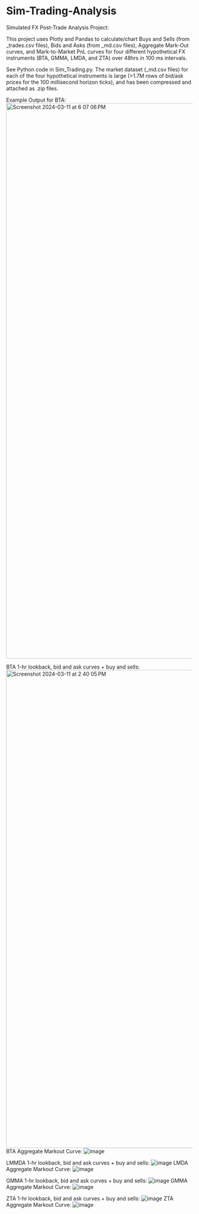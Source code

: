 # Sim-Trading-Analysis
Simulated FX Post-Trade Analysis Project:

This project uses Plotly and Pandas to calculate/chart Buys and Sells (from _trades.csv files), Bids and Asks (from _md.csv files), Aggregate Mark-Out curves, and Mark-to-Market PnL curves for four different hypothetical FX instruments (BTA, GMMA, LMDA, and ZTA) over 48hrs in 100 ms intervals.

See Python code in Sim_Trading.py. The market dataset (_md.csv files) for each of the four hypothetical instruments is large (>1.7M rows of bid/ask prices for the 100 millisecond horizon ticks), and has been compressed and attached as .zip files.

Example Output for BTA:
<img width="1494" alt="Screenshot 2024-03-11 at 6 07 06 PM" src="https://github.com/benjoergens/Sim-Trading-Analysis/assets/59835387/13393726-7ed5-4eec-94db-0a70b2d5fcfd">

BTA 1-hr lookback, bid and ask curves + buy and sells:
<img width="1286" alt="Screenshot 2024-03-11 at 2 40 05 PM" src="https://github.com/benjoergens/Sim-Trading-Analysis/assets/59835387/eb9fc09f-32fa-46ed-8c6a-307d5cdbee5f">
BTA Aggregate Markout Curve:
![image](https://github.com/benjoergens/Sim-Trading-Analysis/assets/59835387/33f0b164-e3b2-4848-8cd2-8d847beb48a5)

LMMDA 1-hr lookback, bid and ask curves + buy and sells:
![image](https://github.com/benjoergens/Sim-Trading-Analysis/assets/59835387/bf752fa2-1f72-48b8-b6a9-17253cc39b9b)
LMDA Aggregate Markout Curve:
![image](https://github.com/benjoergens/Sim-Trading-Analysis/assets/59835387/805b0bb8-04d2-4c47-bac0-bce8c7bdbaf9)

GMMA 1-hr lookback, bid and ask curves + buy and sells:
![image](https://github.com/benjoergens/Sim-Trading-Analysis/assets/59835387/e9faaa4a-9e3c-40f0-91dc-e6f16f9dde0d)
GMMA Aggregate Markout Curve:
![image](https://github.com/benjoergens/Sim-Trading-Analysis/assets/59835387/f0255a6b-38e1-405c-8fdd-2d073af70f2a)


ZTA 1-hr lookback, bid and ask curves + buy and sells:
![image](https://github.com/benjoergens/Sim-Trading-Analysis/assets/59835387/dd3be76d-6e19-49c2-b3d0-019c1718406d)
ZTA Aggregate Markout Curve:
![image](https://github.com/benjoergens/Sim-Trading-Analysis/assets/59835387/22b6df2d-a76a-492c-a6fd-af5626a67eed)
